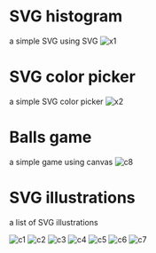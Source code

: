 # SVG histogram
a simple SVG using SVG
![x1](https://user-images.githubusercontent.com/19781935/57968625-8e212600-795c-11e9-8e05-c167f9012584.PNG)

# SVG color picker
a simple SVG color picker
![x2](https://user-images.githubusercontent.com/19781935/57968636-a2652300-795c-11e9-95f6-1be5c56ebf52.PNG)

# Balls game
a simple game using canvas
![c8](https://user-images.githubusercontent.com/19781935/57968948-ce82a300-7960-11e9-9dc6-5ac3aa431b62.PNG)


# SVG illustrations
a list of SVG illustrations

![c1](https://user-images.githubusercontent.com/19781935/57968736-ed336a80-795d-11e9-8f45-fef48e97324b.PNG)
![c2](https://user-images.githubusercontent.com/19781935/57968737-ed336a80-795d-11e9-9438-2c794839fcfc.PNG)
![c3](https://user-images.githubusercontent.com/19781935/57968738-ed336a80-795d-11e9-811e-6bb340f9cd19.PNG)
![c4](https://user-images.githubusercontent.com/19781935/57968739-ed336a80-795d-11e9-8c22-97a37b21d212.PNG)
![c5](https://user-images.githubusercontent.com/19781935/57968740-edcc0100-795d-11e9-8c93-179ea847dc8c.PNG)
![c6](https://user-images.githubusercontent.com/19781935/57968741-edcc0100-795d-11e9-8a8f-cd1adc4764a0.PNG)
![c7](https://user-images.githubusercontent.com/19781935/57968742-edcc0100-795d-11e9-9fb9-67e52ad23c5d.PNG)

